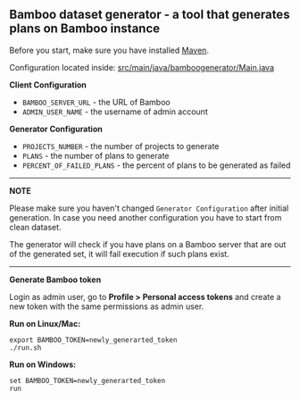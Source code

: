 ## Bamboo dataset generator - a tool that generates plans on Bamboo instance

Before you start, make sure you have installed [Maven](https://maven.apache.org/install.html).

Configuration located inside: [src/main/java/bamboogenerator/Main.java](src/main/java/bamboogenerator/Main.java)

**Client Configuration**

- `BAMBOO_SERVER_URL` - the URL of Bamboo
- `ADMIN_USER_NAME` - the username of admin account


**Generator Configuration**
- `PROJECTS_NUMBER` - the number of projects to generate
- `PLANS` - the number of plans to generate
- `PERCENT_OF_FAILED_PLANS` - the percent of plans to be generated as failed

---

**NOTE**

Please make sure you haven't changed `Generator Configuration` after initial generation.
In case you need another configuration you have to start from clean dataset.

The generator will check if you have plans on a Bamboo server that are out of the generated set,
it will fail execution if such plans exist.

---
**Generate Bamboo token**

Login as admin user, go to **Profile > Personal access tokens** and create a new token with the same 
permissions as admin user.

**Run on Linux/Mac:**

    export BAMBOO_TOKEN=newly_generarted_token
    ./run.sh

**Run on Windows:**

    set BAMBOO_TOKEN=newly_generarted_token
    run